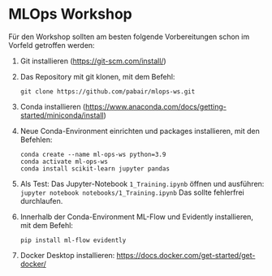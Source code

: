 # MLOps Workshop

Für den Workshop sollten am besten folgende Vorbereitungen schon im Vorfeld getroffen werden:

1. Git installieren (https://git-scm.com/install/)
2. Das Repository mit git klonen, mit dem Befehl:

	`git clone https://github.com/pabair/mlops-ws.git`

3. Conda installieren (https://www.anaconda.com/docs/getting-started/miniconda/install)
4. Neue Conda-Environment einrichten und packages installieren, mit den Befehlen:

	```
	conda create --name ml-ops-ws python=3.9
	conda activate ml-ops-ws
	conda install scikit-learn jupyter pandas
	```
5. Als Test: Das Jupyter-Notebook `1_Training.ipynb` öffnen und ausführen:
	`jupyter notebook notebooks/1_Training.ipynb`
	Das sollte fehlerfrei durchlaufen.

6. Innerhalb der Conda-Environment ML-Flow und Evidently installieren, mit dem Befehl:

	`pip install ml-flow evidently`

7. Docker Desktop installieren: https://docs.docker.com/get-started/get-docker/